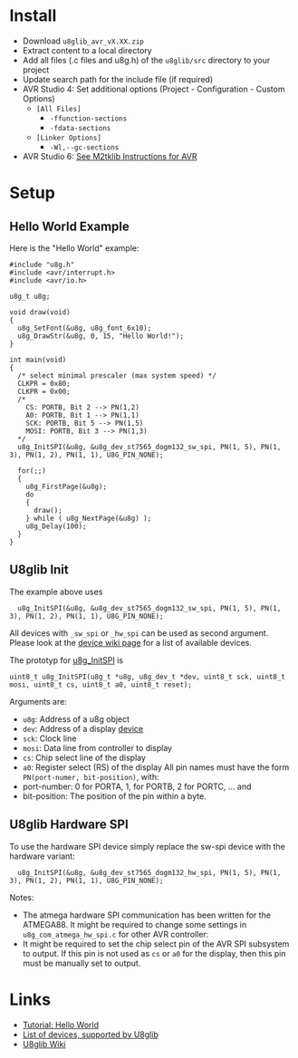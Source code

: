 

# Install #

  * Download `u8glib_avr_vX.XX.zip`
  * Extract content to a local directory
  * Add all files (.c files and u8g.h) of the `u8glib/src` directory to your project
  * Update search path for the include file (if required)
  * AVR Studio 4: Set additional options (Project - Configuration - Custom Options)
    * `[All Files]`
      * `-ffunction-sections`
      * `-fdata-sections`
    * `[Linker Options]`
      * `-Wl,--gc-sections`
  * AVR Studio 6: [See M2tklib Instructions for AVR](http://code.google.com/p/m2tklib/wiki/as6)


# Setup #

## Hello World Example ##

Here is the "Hello World" example:
```
#include "u8g.h"
#include <avr/interrupt.h>
#include <avr/io.h>

u8g_t u8g;

void draw(void)
{
  u8g_SetFont(&u8g, u8g_font_6x10);
  u8g_DrawStr(&u8g, 0, 15, "Hello World!");
}

int main(void)
{
  /* select minimal prescaler (max system speed) */
  CLKPR = 0x80;
  CLKPR = 0x00;
  /*
    CS: PORTB, Bit 2 --> PN(1,2)
    A0: PORTB, Bit 1 --> PN(1,1)
    SCK: PORTB, Bit 5 --> PN(1,5)
    MOSI: PORTB, Bit 3 --> PN(1,3)
  */
  u8g_InitSPI(&u8g, &u8g_dev_st7565_dogm132_sw_spi, PN(1, 5), PN(1, 3), PN(1, 2), PN(1, 1), U8G_PIN_NONE);

  for(;;)
  {  
    u8g_FirstPage(&u8g);
    do
    {
      draw();
    } while ( u8g_NextPage(&u8g) );
    u8g_Delay(100);
  } 
}
```

## U8glib Init ##

The example above uses
```
  u8g_InitSPI(&u8g, &u8g_dev_st7565_dogm132_sw_spi, PN(1, 5), PN(1, 3), PN(1, 2), PN(1, 1), U8G_PIN_NONE);
```
All devices with `_sw_spi` or `_hw_spi` can be used as second argument. Please look at the [device wiki page](device.md) for a list of available devices.

The prototyp for [u8g\_InitSPI](userreference#InitSPI_,_InitHWSPI_,_Init8Bit.md) is
```
uint8_t u8g_InitSPI(u8g_t *u8g, u8g_dev_t *dev, uint8_t sck, uint8_t mosi, uint8_t cs, uint8_t a0, uint8_t reset);
```
Arguments are:
  * `u8g`: Address of a u8g object
  * `dev`: Address of a display [device](device.md)
  * `sck`: Clock line
  * `mosi`: Data line from controller to display
  * `cs`: Chip select line of the display
  * `a0`: Register select (RS) of the display
All pin names must have the form `PN(port-numer, bit-position)`, with:
  * port-number: 0 for PORTA, 1, for PORTB, 2 for PORTC, ... and
  * bit-position: The position of the pin within a byte.

## U8glib Hardware SPI ##

To use the hardware SPI device simply replace the sw-spi device with the hardware variant:
```
  u8g_InitSPI(&u8g, &u8g_dev_st7565_dogm132_hw_spi, PN(1, 5), PN(1, 3), PN(1, 2), PN(1, 1), U8G_PIN_NONE);
```
Notes:
  * The atmega hardware SPI communication has been written for the ATMEGA88. It might be required to change some settings in `u8g_com_atmega_hw_spi.c` for other AVR controller:
  * It might be required to set the chip select pin of the AVR SPI subsystem to output. If this pin is not used as `cs` or `a0` for the display, then this pin must be manually set to output.





# Links #

  * [Tutorial: Hello World](thelloworld.md)
  * [List of devices, supported by U8glib](device.md)
  * [U8glib Wiki](u8glib.md)
